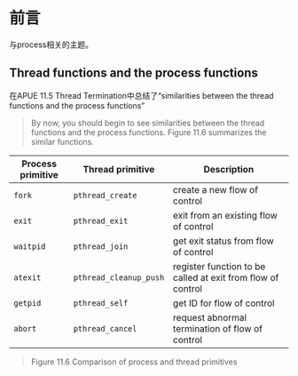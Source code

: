 # 前言

与process相关的主题。



## Thread functions and the process functions

在APUE 11.5 Thread Termination中总结了“similarities between the thread functions and the process functions”

> By now, you should begin to see similarities between the thread functions and the process functions. Figure 11.6 summarizes the similar functions.

| Process primitive | Thread primitive       | Description                                                 |
| ----------------- | ---------------------- | ----------------------------------------------------------- |
| `fork`            | `pthread_create`       | create a new flow of control                                |
| `exit`            | `pthread_exit`         | exit from an existing flow of control                       |
| `waitpid`         | `pthread_join`         | get exit status from flow of control                        |
| `atexit`          | `pthread_cleanup_push` | register function to be called at exit from flow of control |
| `getpid`          | `pthread_self`         | get ID for flow of control                                  |
| `abort`           | `pthread_cancel`       | request abnormal termination of flow of control             |

> Figure 11.6 Comparison of process and thread primitives
